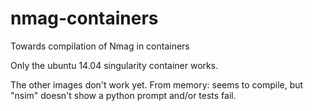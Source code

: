 # nmag-containers
Towards compilation of Nmag in containers

Only the ubuntu 14.04 singularity container works.

The other images don't work yet. From memory: seems to compile, but "nsim" doesn't show a python prompt and/or tests fail.
